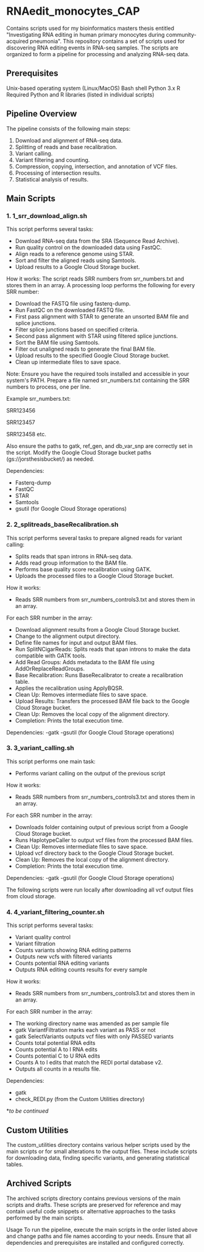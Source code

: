 # RNAedit_monocytes_CAP
Contains scripts used for my bioinformatics masters thesis entitled "Investigating RNA editing in human primary monocytes during community-acquired pneumonia".
This repository contains a set of scripts used for discovering RNA editing events in RNA-seq samples. The scripts are organized to form a pipeline for processing and analyzing RNA-seq data.

## Prerequisites
Unix-based operating system (Linux/MacOS)
Bash shell
Python 3.x
R
Required Python and R libraries (listed in individual scripts)

## Pipeline Overview
The pipeline consists of the following main steps:

1. Download and alignment of RNA-seq data.
2. Splitting of reads and base recalibration.
3. Variant calling.
4. Variant filtering and counting.
5. Compression, copying, intersection, and annotation of VCF files.
6. Processing of intersection results.
7. Statistical analysis of results.

## Main Scripts
### 1. 1_srr_download_align.sh
This script performs several tasks:
- Download RNA-seq data from the SRA (Sequence Read Archive).
- Run quality control on the downloaded data using FastQC.
- Align reads to a reference genome using STAR.
- Sort and filter the aligned reads using Samtools.
- Upload results to a Google Cloud Storage bucket.

How it works: 
The script reads SRR numbers from srr_numbers.txt and stores them in an array.
A processing loop performs the following for every SRR number:
- Download the FASTQ file using fasterq-dump.
- Run FastQC on the downloaded FASTQ file.
- First pass alignment with STAR to generate an unsorted BAM file and splice junctions.
- Filter splice junctions based on specified criteria.
- Second pass alignment with STAR using filtered splice junctions.
- Sort the BAM file using Samtools.
- Filter out unaligned reads to generate the final BAM file.
- Upload results to the specified Google Cloud Storage bucket.
- Clean up intermediate files to save space.

Note:
Ensure you have the required tools installed and accessible in your system's PATH.
Prepare a file named srr_numbers.txt containing the SRR numbers to process, one per line.

Example srr_numbers.txt:

SRR123456

SRR123457

SRR123458
etc.

Also ensure the paths to gatk, ref_gen, and db_var_snp are correctly set in the script.
Modify the Google Cloud Storage bucket paths (gs://jorsthesisbucket/) as needed.


Dependencies:

- Fasterq-dump
- FastQC
- STAR
- Samtools
- gsutil (for Google Cloud Storage operations)

### 2. 2_splitreads_baseRecalibration.sh
This script performs several tasks to prepare aligned reads for variant calling:
- Splits reads that span introns in RNA-seq data.
- Adds read group information to the BAM file.
- Performs base quality score recalibration using GATK.
- Uploads the processed files to a Google Cloud Storage bucket.

How it works:
- Reads SRR numbers from srr_numbers_controls3.txt and stores them in an array.

For each SRR number in the array:
- Download alignment results from a Google Cloud Storage bucket.
- Change to the alignment output directory.
- Define file names for input and output BAM files.
- Run SplitNCigarReads: Splits reads that span introns to make the data compatible with GATK tools.
- Add Read Groups: Adds metadata to the BAM file using AddOrReplaceReadGroups.
- Base Recalibration: Runs BaseRecalibrator to create a recalibration table.
- Applies the recalibration using ApplyBQSR.
- Clean Up: Removes intermediate files to save space.
- Upload Results: Transfers the processed BAM file back to the Google Cloud Storage bucket.
- Clean Up: Removes the local copy of the alignment directory.
- Completion: Prints the total execution time.

Dependencies:
-gatk
-gsutil (for Google Cloud Storage operations)

### 3. 3_variant_calling.sh
This script performs one main task:
- Performs variant calling on the output of the previous script

How it works:
- Reads SRR numbers from srr_numbers_controls3.txt and stores them in an array.

For each SRR number in the array:
- Downloads folder containing output of previous script from a Google Cloud Storage bucket.
- Runs HaplotypeCaller to output vcf files from the processed BAM files.
- Clean Up: Removes intermediate files to save space.
- Upload vcf directory back to the Google Cloud Storage bucket.
- Clean Up: Removes the local copy of the alignment directory.
- Completion: Prints the total execution time.

Dependencies:
-gatk
-gsutil (for Google Cloud Storage operations)

The following scripts were run locally after downloading all vcf output files from cloud storage.

### 4. 4_variant_filtering_counter.sh

This script performs several tasks:
- Variant quality control
- Variant filtration
- Counts variants showing RNA editing patterns
- Outputs new vcfs with filtered variants
- Counts potential RNA editing variants
- Outputs RNA editing counts results for every sample

How it works:
- Reads SRR numbers from srr_numbers_controls3.txt and stores them in an array.

For each SRR number in the array:
- The working directory name was amended as per sample file
- gatk VariantFiltration marks each variant as PASS or not
- gatk SelectVariants outputs vcf files with only PASSED variants
- Counts total potential RNA edits
- Counts potential A to I RNA edits
- Counts potential C to U RNA edits
- Counts A to I edits that match the REDI portal database v2.
- Outputs all counts in a results file.

Dependencies:
- gatk
- check_REDI.py (from the Custom Utilities directory)

**to be continued*

## Custom Utilities
The custom_utilities directory contains various helper scripts used by the main scripts or for small alterations to the output files. These include scripts for downloading data, finding specific variants, and generating statistical tables.

## Archived Scripts
The archived scripts directory contains previous versions of the main scripts and drafts. These scripts are preserved for reference and may contain useful code snippets or alternative approaches to the tasks performed by the main scripts.

Usage
To run the pipeline, execute the main scripts in the order listed above and change paths and file names according to your needs. Ensure that all dependencies and prerequisites are installed and configured correctly.
